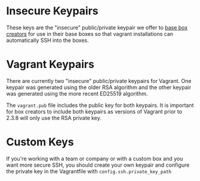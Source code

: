 # Insecure Keypairs

These keys are the "insecure" public/private keypair we offer to
[base box creators](https://www.vagrantup.com/docs/boxes/base.html) for use in their base boxes so that
vagrant installations can automatically SSH into the boxes.

# Vagrant Keypairs

There are currently two "insecure" public/private keypairs for 
Vagrant. One keypair was generated using the older RSA algorithm
and the other keypair was generated using the more recent ED25519
algorithm. 

The `vagrant.pub` file includes the public key for both keypairs. It 
is important for box creators to include both keypairs as versions of 
Vagrant prior to 2.3.8 will only use the RSA private key.

# Custom Keys

If you're working with a team or company or with a custom box and
you want more secure SSH, you should create your own keypair
and configure the private key in the Vagrantfile with
`config.ssh.private_key_path`
